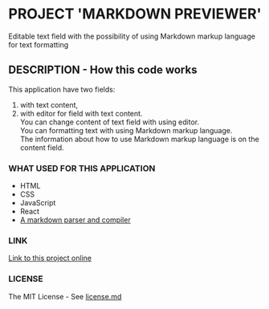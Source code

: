 # PROJECT 'MARKDOWN PREVIEWER'

Editable text field with the possibility of using Markdown markup language for text formatting

## DESCRIPTION - How this code works

This application have two fields: 
1. with text content,
2. with editor for field with text content.<br/>
You can change content of text field with using editor.<br/>
You can formatting text with using Markdown markup language.<br/>
The information about how to use Markdown markup language is on the content field.

### WHAT USED FOR THIS APPLICATION

- HTML<br/>
- CSS<br/>
- JavaScript<br/>
- React<br/>
- [A markdown parser and compiler](https://github.com/markedjs/marked)

### LINK 

[Link to this project online](https://hajczek.github.io/markdown-previewer/)

### LICENSE

The MIT License - See [license.md](https://github.com/hajczek/markdown-previewer/blob/master/license/License.md)